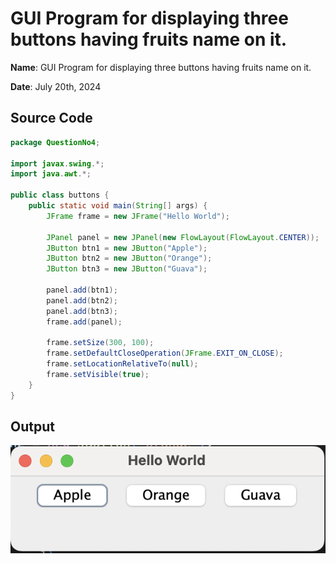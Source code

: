 # GUI Program for displaying three buttons having fruits name on it.

**Name**: GUI Program for displaying three buttons having fruits name on it.

**Date**: July 20th, 2024

## Source Code

```java
package QuestionNo4;

import javax.swing.*;
import java.awt.*;

public class buttons {
    public static void main(String[] args) {
        JFrame frame = new JFrame("Hello World");

        JPanel panel = new JPanel(new FlowLayout(FlowLayout.CENTER));
        JButton btn1 = new JButton("Apple");
        JButton btn2 = new JButton("Orange");
        JButton btn3 = new JButton("Guava");
        
        panel.add(btn1);
        panel.add(btn2);
        panel.add(btn3);
        frame.add(panel);
        
        frame.setSize(300, 100);
        frame.setDefaultCloseOperation(JFrame.EXIT_ON_CLOSE);
        frame.setLocationRelativeTo(null);
        frame.setVisible(true);
    }
}

```

## Output

![GUI Program for displaying three buttons having fruits name on it.](./output.png)
